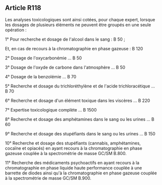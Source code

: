 Article R118
----
Les analyses toxicologiques sont ainsi cotées, pour chaque expert, lorsque les
dosages de plusieurs éléments ne peuvent être groupés en une seule opération :

1° Pour recherche et dosage de l'alcool dans le sang : B 50 ;

Et, en cas de recours à la chromatographie en phase gazeuse : B 120

2° Dosage de l'oxycarbonémie ... B 50

3° Dosage de l'oxyde de carbone dans l'atmosphère ... B 50

4° Dosage de la benzolémie ... B 70

5° Recherche et dosage du trichloréthylène et de l'acide trichloracétique ... B
70

6° Recherche et dosage d'un élément toxique dans les viscères ... B 220

7° Expertise toxicologique complète ... B 1500

8° Recherche et dosage des amphétamines dans le sang ou les urines ... B 60

9° Recherche et dosage des stupéfiants dans le sang ou les urines ... B 150

10° Recherche et dosage des stupéfiants (cannabis, amphétamines, cocaïne et
opiacés) en ayant recours à la chromatographie en phase gazeuse couplée à la
spectrométrie de masse GC/SM B.800.

11° Recherche des médicaments psychoactifs en ayant recours à la chromatographie
en phase liquide haute performance couplée à une barrette de diodes ainsi qu'à
la chromatographie en phase gazeuse couplée à la spectrométrie de masse GC/SM
B.900.
